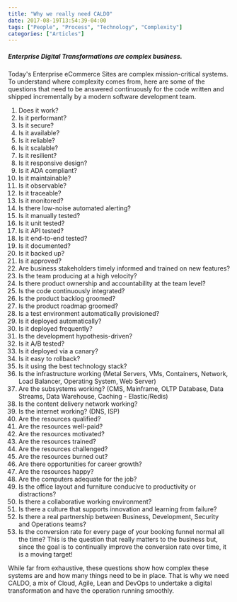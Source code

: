 ```yaml
---
title: "Why we really need CALDO"
date: 2017-08-19T13:54:39-04:00
tags: ["People", "Process", "Technology", "Complexity"]
categories: ["Articles"]
---
```


##### Enterprise Digital Transformations are complex business.

Today's Enterprise eCommerce Sites are complex mission-critical systems. To understand where complexity comes from, here are some of the questions that need to be answered continuously for the code written and shipped incrementally by a modern software development team.

1.  Does it work?
2.  Is it performant?
3.  Is it secure?
4.  Is it available?
5.  Is it reliable?
6.  Is it scalable?
7.  Is it resilient?
8.  Is it responsive design?
9.  Is it ADA compliant?
10. Is it maintainable?
11. Is it observable?
12. Is it traceable?
13. Is it monitored?
14. Is there low-noise automated alerting?
15. Is it manually tested?
16. Is it unit tested?
17. Is it API tested?
18. Is it end-to-end tested?
19. Is it documented?
20. Is it backed up?
21. Is it approved?
22. Are business stakeholders timely informed and trained on new features?
23. Is the team producing at a high velocity?
24. Is there product ownership and accountability at the team level?
25. Is the code continuously integrated?
26. Is the product backlog groomed?
27. Is the product roadmap groomed?
28. Is a test environment automatically provisioned?
29. Is it deployed automatically?
30. Is it deployed frequently?
31. Is the development hypothesis-driven?
32. Is it A/B tested?
33. Is it deployed via a canary?
34. Is it easy to rollback?
35. Is it using the best technology stack?
36. Is the infrastructure working (Metal Servers, VMs, Containers, Network, Load Balancer, Operating System, Web Server)
37. Are the subsystems working? (CMS, Mainframe, OLTP Database, Data Streams, Data Warehouse, Caching - Elastic/Redis)
38. Is the content delivery network working?
39. Is the internet working? (DNS, ISP)
40. Are the resources qualified?
41. Are the resources well-paid?
42. Are the resources motivated?
43. Are the resources trained?
44. Are the resources challenged?
45. Are the resources burned out?
46. Are there opportunities for career growth?
47. Are the resources happy?
48. Are the computers adequate for the job?
49. Is the office layout and furniture conducive to productivity or distractions?
50. Is there a collaborative working environment?
51. Is there a culture that supports innovation and learning from failure?
52. Is there a real partnership between Business, Development, Security and Operations teams?
53. Is the conversion rate for every page of your booking funnel normal all the time? This is the question that really matters to the business but, since the goal is to continually improve the conversion rate over time, it is a moving target!


While far from exhaustive, these questions show how complex these systems are and how many things need to be in place. That is why we need CALDO, a mix of Cloud, Agile, Lean and DevOps to undertake a digital transformation and have the operation running smoothly.
